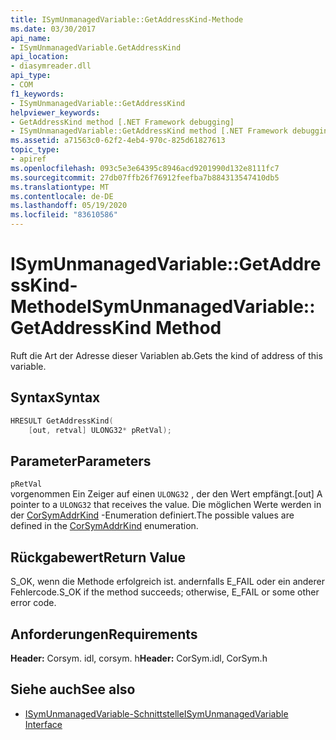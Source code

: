 ```yaml
---
title: ISymUnmanagedVariable::GetAddressKind-Methode
ms.date: 03/30/2017
api_name:
- ISymUnmanagedVariable.GetAddressKind
api_location:
- diasymreader.dll
api_type:
- COM
f1_keywords:
- ISymUnmanagedVariable::GetAddressKind
helpviewer_keywords:
- GetAddressKind method [.NET Framework debugging]
- ISymUnmanagedVariable::GetAddressKind method [.NET Framework debugging]
ms.assetid: a71563c0-62f2-4eb4-970c-825d61827613
topic_type:
- apiref
ms.openlocfilehash: 093c5e3e64395c8946acd9201990d132e8111fc7
ms.sourcegitcommit: 27db07ffb26f76912feefba7b884313547410db5
ms.translationtype: MT
ms.contentlocale: de-DE
ms.lasthandoff: 05/19/2020
ms.locfileid: "83610586"
---
```

# <a name="isymunmanagedvariablegetaddresskind-method"></a><span data-ttu-id="4b86a-102">ISymUnmanagedVariable::GetAddressKind-Methode</span><span class="sxs-lookup"><span data-stu-id="4b86a-102">ISymUnmanagedVariable::GetAddressKind Method</span></span>
<span data-ttu-id="4b86a-103">Ruft die Art der Adresse dieser Variablen ab.</span><span class="sxs-lookup"><span data-stu-id="4b86a-103">Gets the kind of address of this variable.</span></span>  
  
## <a name="syntax"></a><span data-ttu-id="4b86a-104">Syntax</span><span class="sxs-lookup"><span data-stu-id="4b86a-104">Syntax</span></span>  
  
```cpp  
HRESULT GetAddressKind(  
    [out, retval] ULONG32* pRetVal);  
```  
  
## <a name="parameters"></a><span data-ttu-id="4b86a-105">Parameter</span><span class="sxs-lookup"><span data-stu-id="4b86a-105">Parameters</span></span>  
 `pRetVal`  
 <span data-ttu-id="4b86a-106">vorgenommen Ein Zeiger auf einen `ULONG32` , der den Wert empfängt.</span><span class="sxs-lookup"><span data-stu-id="4b86a-106">[out] A pointer to a `ULONG32` that receives the value.</span></span> <span data-ttu-id="4b86a-107">Die möglichen Werte werden in der [CorSymAddrKind](corsymaddrkind-enumeration.md) -Enumeration definiert.</span><span class="sxs-lookup"><span data-stu-id="4b86a-107">The possible values are defined in the [CorSymAddrKind](corsymaddrkind-enumeration.md) enumeration.</span></span>  
  
## <a name="return-value"></a><span data-ttu-id="4b86a-108">Rückgabewert</span><span class="sxs-lookup"><span data-stu-id="4b86a-108">Return Value</span></span>  
 <span data-ttu-id="4b86a-109">S_OK, wenn die Methode erfolgreich ist. andernfalls E_FAIL oder ein anderer Fehlercode.</span><span class="sxs-lookup"><span data-stu-id="4b86a-109">S_OK if the method succeeds; otherwise, E_FAIL or some other error code.</span></span>  
  
## <a name="requirements"></a><span data-ttu-id="4b86a-110">Anforderungen</span><span class="sxs-lookup"><span data-stu-id="4b86a-110">Requirements</span></span>  
 <span data-ttu-id="4b86a-111">**Header:** Corsym. idl, corsym. h</span><span class="sxs-lookup"><span data-stu-id="4b86a-111">**Header:** CorSym.idl, CorSym.h</span></span>  
  
## <a name="see-also"></a><span data-ttu-id="4b86a-112">Siehe auch</span><span class="sxs-lookup"><span data-stu-id="4b86a-112">See also</span></span>

- [<span data-ttu-id="4b86a-113">ISymUnmanagedVariable-Schnittstelle</span><span class="sxs-lookup"><span data-stu-id="4b86a-113">ISymUnmanagedVariable Interface</span></span>](isymunmanagedvariable-interface.md)
